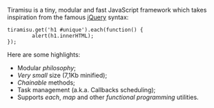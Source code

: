 Tiramisu is a tiny, modular and fast JavaScript framework 
which takes inspiration from the famous [jQuery][1] syntax:

    tiramisu.get('h1 #unique').each(function() {
            alert(h1.innerHTML);
    });

Here are some highlights:

*  Modular *philosophy*;
*  *Very small* size (7,1Kb minified);
*  *Chainable* methods;
*  Task management (a.k.a. Callbacks scheduling);
*  Supports *each*, *map* and other *functional programming* utilities.

[1]: http://jquery.com/
